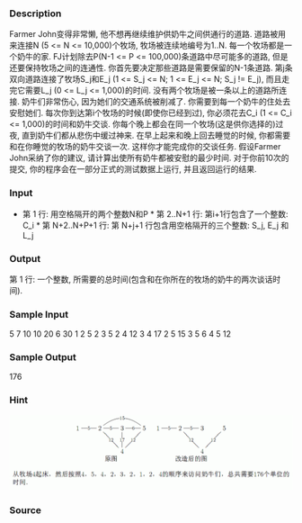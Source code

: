 
### Description
Farmer John变得非常懒, 他不想再继续维护供奶牛之间供通行的道路. 道路被用来连接N (5 <= N <= 10,000)个牧场, 牧场被连续地编号为1..N. 每一个牧场都是一个奶牛的家. FJ计划除去P(N-1 <= P <= 100,000)条道路中尽可能多的道路, 但是还要保持牧场之间的连通性. 你首先要决定那些道路是需要保留的N-1条道路. 第j条双向道路连接了牧场S_j和E_j (1 <= S_j <= N; 1 <= E_j <= N; S_j != E_j), 而且走完它需要L_j (0 <= L_j <= 1,000)的时间. 没有两个牧场是被一条以上的道路所连接. 奶牛们非常伤心, 因为她们的交通系统被削减了. 你需要到每一个奶牛的住处去安慰她们. 每次你到达第i个牧场的时候(即使你已经到过), 你必须花去C_i (1 <= C_i <= 1,000)的时间和奶牛交谈. 你每个晚上都会在同一个牧场(这是供你选择的)过夜, 直到奶牛们都从悲伤中缓过神来. 在早上起来和晚上回去睡觉的时候, 你都需要和在你睡觉的牧场的奶牛交谈一次. 这样你才能完成你的交谈任务. 假设Farmer John采纳了你的建议, 请计算出使所有奶牛都被安慰的最少时间. 对于你前10次的提交, 你的程序会在一部分正式的测试数据上运行, 并且返回运行的结果.
### Input
* 第 1 行: 用空格隔开的两个整数N和P * 第 2..N+1 行: 第i+1行包含了一个整数: C_i * 第 N+2..N+P+1 行: 第 N+j+1 行包含用空格隔开的三个整数: S_j, E_j 和 L_j 
### Output
第 1 行: 一个整数, 所需要的总时间(包含和在你所在的牧场的奶牛的两次谈话时间). 

### Sample Input
5 7
10
10
20
6
30
1 2 5
2 3 5
2 4 12
3 4 17
2 5 15
3 5 6
4 5 12


### Sample Output
176

### Hint
![](/JudgeOnline/upload/201401/22(14).jpg)

### Source
